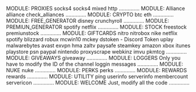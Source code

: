 MODULE: PROXIES
socks4
socks4
mixed
http
..............
MODULE: Alliance
alliance 
check_alliances
..............
MODULE: CRYPTO
btc
eth
..............
MODULE: FREE_GENERATOR
disney
crunchyroll
..............
MODULE: PREMIUN_GENERATOR
spotify
netflix
..............
MODULE: STOCK
freestock
premiunstock
..............
MODULE: GIFTCARDS
nitro
nitrobox
nike
netflix
spotify
blizzard
robux
mcwin10
mckey
dstoken  - Discord Token
uplay
malwarebytes
avast
exvpn
hma
zaltv
paysafe
steamkey
amazon
xbox
itunes
playstore
psn
paypal
nintendo
proxyscrape
webkinz
imvu
pkmtcg
..............
MODULE: GIVEAWAYS
giveaway
..............
MODULE: LOGGERS
Only you have to modify the ID of the channel loggin messages
..............
MODULE: NUKE
nuke
..............
MODULE: PERKS
perks
..............
MODULE: REWARDS
rewards
..............
MODULE: UTILITY
ping
userinfo
serverinfo
membercount
servericon
..............
MODULE: WELCOME
Just, modify all the code
..............
